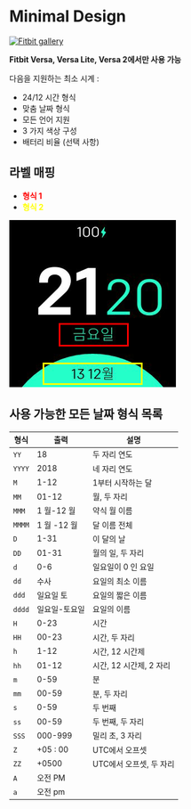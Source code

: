 # Minimal Design
[![Fitbit gallery](https://img.shields.io/badge/Fitbit%20gallery-%2300B0B9?style=flat-square&logo=fitbit&logoColor=white)](https://gallery.fitbit.com/details/0f2f12b5-482e-4882-a733-d6687a0f1413)

**Fitbit Versa, Versa Lite, Versa 2에서만 사용 가능**

다음을 지원하는 최소 시계 :
- 24/12 시간 형식
- 맞춤 날짜 형식
- 모든 언어 지원
- 3 가지 색상 구성
- 배터리 비율 (선택 사항)

## 라벨 매핑

- <span style = "color : red"> **형식 1** </span>
- <span style = "color : yellow"> **형식 2** </span>

![라벨 매핑](labels.png)

## 사용 가능한 모든 날짜 형식 목록
| 형식 | 출력 | 설명 |
| ------ | ---------------- | ------------------------------------- |
| `YY` | 18 | 두 자리 연도 |
| `YYYY` | 2018 | 네 자리 연도 |
| `M` | 1-12 | 1부터 시작하는 달 |
| `MM` | 01-12 | 월, 두 자리 |
| `MMM` | 1 월-12 월 | 약식 월 이름 |
| `MMMM` | 1 월 -12 월 | 달 이름 전체 |
| `D` | 1-31 | 이 달의 날 |
| `DD` | 01-31 | 월의 일, 두 자리 |
| `d` | 0-6 | 일요일이 0 인 요일 |
| `dd` | 수사 | 요일의 최소 이름 |
| `ddd` | 일요일 토 | 요일의 짧은 이름 |
| `dddd` | 일요일-토요일 | 요일의 이름 |
| `H` | 0-23 | 시간 |
| `HH` | 00-23 | 시간, 두 자리 |
| `h` | 1-12 | 시간, 12 시간제 |
| `hh` | 01-12 | 시간, 12 시간제, 2 자리 |
| `m` | 0-59 | 분 |
| `mm` | 00-59 | 분, 두 자리 |
| `s` | 0-59 | 두 번째 |
| `ss` | 00-59 | 두 번째, 두 자리 |
| `SSS` | 000-999 | 밀리 초, 3 자리 |
| `Z` | +05 : 00 | UTC에서 오프셋 |
| `ZZ` | +0500 | UTC에서 오프셋, 두 자리 |
| `A` | 오전 PM | |
| `a` | 오전 pm | |